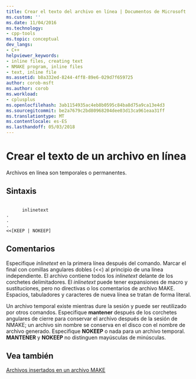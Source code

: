 ```yaml
---
title: Crear el texto del archivo en línea | Documentos de Microsoft
ms.custom: ''
ms.date: 11/04/2016
ms.technology:
- cpp-tools
ms.topic: conceptual
dev_langs:
- C++
helpviewer_keywords:
- inline files, creating text
- NMAKE program, inline files
- text, inline file
ms.assetid: b8a332ed-8244-4ff8-89e6-029d7f659725
author: corob-msft
ms.author: corob
ms.workload:
- cplusplus
ms.openlocfilehash: 3ab1154935ac4eb8b0595c84ba8d75a9ca13e4d3
ms.sourcegitcommit: be2a7679c2bd80968204dee03d13ca961eaa31ff
ms.translationtype: MT
ms.contentlocale: es-ES
ms.lasthandoff: 05/03/2018
---
```

# <a name="creating-inline-file-text"></a>Crear el texto de un archivo en línea
Archivos en línea son temporales o permanentes.  
  
## <a name="syntax"></a>Sintaxis  
  
```  
  
      inlinetext  
.  
.  
.  
<<[KEEP | NOKEEP]  
```  
  
## <a name="remarks"></a>Comentarios  
 Especifique *inlinetext* en la primera línea después del comando. Marcar el final con comillas angulares dobles (<<) al principio de una línea independiente. El archivo contiene todos los *inlinetext* delante de los corchetes delimitadores. El *inlinetext* puede tener expansiones de macro y sustituciones, pero no directivas o los comentarios de archivo MAKE. Espacios, tabuladores y caracteres de nueva línea se tratan de forma literal.  
  
 Un archivo temporal existe mientras dure la sesión y puede ser reutilizado por otros comandos. Especifique **mantener** después de los corchetes angulares de cierre para conservar el archivo después de la sesión de NMAKE; un archivo sin nombre se conserva en el disco con el nombre de archivo generado. Especifique **NOKEEP** o nada para un archivo temporal. **MANTENER** y **NOKEEP** no distinguen mayúsculas de minúsculas.  
  
## <a name="see-also"></a>Vea también  
 [Archivos insertados en un archivo MAKE](../build/inline-files-in-a-makefile.md)